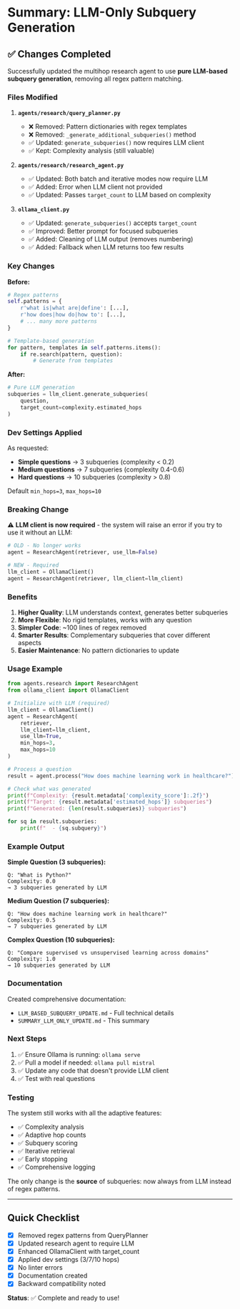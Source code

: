 # Summary: LLM-Only Subquery Generation

## ✅ Changes Completed

Successfully updated the multihop research agent to use **pure LLM-based subquery generation**, removing all regex pattern matching.

### Files Modified

1. **`agents/research/query_planner.py`**
   - ❌ Removed: Pattern dictionaries with regex templates
   - ❌ Removed: `_generate_additional_subqueries()` method
   - ✅ Updated: `generate_subqueries()` now requires LLM client
   - ✅ Kept: Complexity analysis (still valuable)

2. **`agents/research/research_agent.py`**
   - ✅ Updated: Both batch and iterative modes now require LLM
   - ✅ Added: Error when LLM client not provided
   - ✅ Updated: Passes `target_count` to LLM based on complexity

3. **`ollama_client.py`**
   - ✅ Updated: `generate_subqueries()` accepts `target_count`
   - ✅ Improved: Better prompt for focused subqueries
   - ✅ Added: Cleaning of LLM output (removes numbering)
   - ✅ Added: Fallback when LLM returns too few results

### Key Changes

**Before:**
```python
# Regex patterns
self.patterns = {
    r'what is|what are|define': [...],
    r'how does|how do|how to': [...],
    # ... many more patterns
}

# Template-based generation
for pattern, templates in self.patterns.items():
    if re.search(pattern, question):
        # Generate from templates
```

**After:**
```python
# Pure LLM generation
subqueries = llm_client.generate_subqueries(
    question, 
    target_count=complexity.estimated_hops
)
```

### Dev Settings Applied

As requested:
- **Simple questions** → 3 subqueries (complexity < 0.2)
- **Medium questions** → 7 subqueries (complexity 0.4-0.6)
- **Hard questions** → 10 subqueries (complexity > 0.8)

Default `min_hops=3`, `max_hops=10`

### Breaking Change

⚠️ **LLM client is now required** - the system will raise an error if you try to use it without an LLM:

```python
# OLD - No longer works
agent = ResearchAgent(retriever, use_llm=False)

# NEW - Required
llm_client = OllamaClient()
agent = ResearchAgent(retriever, llm_client=llm_client)
```

### Benefits

1. **Higher Quality**: LLM understands context, generates better subqueries
2. **More Flexible**: No rigid templates, works with any question
3. **Simpler Code**: ~100 lines of regex removed
4. **Smarter Results**: Complementary subqueries that cover different aspects
5. **Easier Maintenance**: No pattern dictionaries to update

### Usage Example

```python
from agents.research import ResearchAgent
from ollama_client import OllamaClient

# Initialize with LLM (required)
llm_client = OllamaClient()
agent = ResearchAgent(
    retriever,
    llm_client=llm_client,
    use_llm=True,
    min_hops=3,
    max_hops=10
)

# Process a question
result = agent.process("How does machine learning work in healthcare?")

# Check what was generated
print(f"Complexity: {result.metadata['complexity_score']:.2f}")
print(f"Target: {result.metadata['estimated_hops']} subqueries")
print(f"Generated: {len(result.subqueries)} subqueries")

for sq in result.subqueries:
    print(f"  - {sq.subquery}")
```

### Example Output

**Simple Question (3 subqueries):**
```
Q: "What is Python?"
Complexity: 0.0
→ 3 subqueries generated by LLM
```

**Medium Question (7 subqueries):**
```
Q: "How does machine learning work in healthcare?"
Complexity: 0.5
→ 7 subqueries generated by LLM
```

**Complex Question (10 subqueries):**
```
Q: "Compare supervised vs unsupervised learning across domains"
Complexity: 1.0
→ 10 subqueries generated by LLM
```

### Documentation

Created comprehensive documentation:
- `LLM_BASED_SUBQUERY_UPDATE.md` - Full technical details
- `SUMMARY_LLM_ONLY_UPDATE.md` - This summary

### Next Steps

1. ✅ Ensure Ollama is running: `ollama serve`
2. ✅ Pull a model if needed: `ollama pull mistral`
3. ✅ Update any code that doesn't provide LLM client
4. ✅ Test with real questions

### Testing

The system still works with all the adaptive features:
- ✅ Complexity analysis
- ✅ Adaptive hop counts
- ✅ Subquery scoring
- ✅ Iterative retrieval
- ✅ Early stopping
- ✅ Comprehensive logging

The only change is the **source** of subqueries: now always from LLM instead of regex patterns.

---

## Quick Checklist

- [x] Removed regex patterns from QueryPlanner
- [x] Updated research agent to require LLM
- [x] Enhanced OllamaClient with target_count
- [x] Applied dev settings (3/7/10 hops)
- [x] No linter errors
- [x] Documentation created
- [x] Backward compatibility noted

**Status**: ✅ Complete and ready to use!



